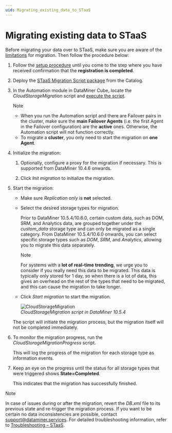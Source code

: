 ```yaml
---
uid: Migrating_existing_data_to_STaaS
---
```


# Migrating existing data to STaaS

Before migrating your data over to STaaS, make sure you are aware of the [limitations](xref:STaaS_features#limitations) for migration. Then follow the procedure below:

1. Follow the [setup procedure](xref:Setting_up_StaaS) until you come to the step where you have received confirmation that the **registration is completed**.

1. Deploy the [STaaS Migration Script package](https://catalog.dataminer.services/details/46046c45-e44c-4bff-ba6e-3d0441a96f02) from the Catalog.

1. In the Automation module in DataMiner Cube, locate the *CloudStorageMigration* script and [execute the script](xref:Manually_executing_a_script).

   > [!NOTE]
   >
   > - When you run the Automation script and there are Failover pairs in the cluster, make sure the **main Failover Agents** (i.e. the first Agent in the Failover configuration) are the **active** ones. Otherwise, the Automation script will not function correctly.
   > - To migrate a **cluster**, you only need to start the migration on **one Agent**.

1. Initialize the migration:

   1. Optionally, configure a proxy for the migration if necessary. This is supported from DataMiner 10.4.6 onwards.

   1. Click *Init migration* to initialize the migration.

1. Start the migration:

   - Make sure *Replication only* is **not** selected.

   - Select the desired storage types for migration.

     Prior to DataMiner 10.5.4/10.6.0, certain custom data, such as DOM, SRM, and Analytics data, are grouped together under the *custom_data* storage type and can only be migrated as a single category. From DataMiner 10.5.4/10.6.0 onwards<!--RN 42219-->, you can select specific storage types such as *DOM*, *SRM*, and *Analytics*, allowing you to migrate this data separately.

     > [!NOTE]
     > For systems with a **lot of real-time trending**, we urge you to consider if you really need this data to be migrated. This data is typically only stored for 1 day, so when there is a lot of data, this gives an overhead on the rest of the types that need to be migrated, and this can cause the migration to take longer.

   - Click *Start migration* to start the migration.

     ![CloudStorageMigration](~/user-guide/images/CloudStorageMigration.gif)<br>*CloudStorageMigration script in DataMiner 10.5.4*

   The script will initiate the migration process, but the migration itself will not be completed immediately.

1. To monitor the migration progress, run the *CloudStorageMigrationProgress* script.

   This will log the progress of the migration for each storage type as information events.

1. Keep an eye on the progress until the status for all storage types that were triggered shows **State=Completed**.

   This indicates that the migration has successfully finished.

> [!NOTE]
> In case of issues during or after the migration, revert the *DB.xml* file to its previous state and re-trigger the migration process. If you want to be certain no data inconsistencies are possible, contact <support@dataminer.services>. For detailed troubleshooting information, refer to [Troubleshooting – STaaS](xref:Troubleshooting_STaaS).
